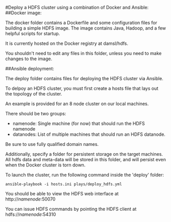 #Deploy a HDFS cluster using a combination of Docker and Ansible:
##Docker image:

The docker folder contains a Dockerfile and some configuration files for building a simple HDFS image.
The image contains Java, Hadoop, and a few helpful scripts for startup.

It is currently hosted on the Docker registry at damsl/hdfs. 

You shouldn't need to edit any files in this folder, unless you need to make changes to the image.

##Ansible deployment:

The deploy folder contains files for deploying the HDFS cluster via Ansible.

To delpoy an HDFS cluster, you must first create a hosts file that lays out the topology of the cluster.

An example is provided for an 8 node cluster on our local machines.

There should be two groups: 
  - namenode:  Single machine (for now) that should run the HDFS namenode
  - datanodes: List of multiple machines that should run an HDFS datanode.

Be sure to use fully qualified domain names.

Additionally, specify a folder for persistent storage on the target machines.
All hdfs data and meta-data will be stored in this folder, and will persist even when the Docker cluster is torn down.

To launch the cluster, run the following command inside the 'deploy' folder:
```
ansible-playbook -i hosts.ini plays/deploy_hdfs.yml
```
You should be able to view the HDFS web interface at http://*namenode*:50070

You can issue HDFS commands by pointing the HDFS client at hdfs://*namenode*:54310
